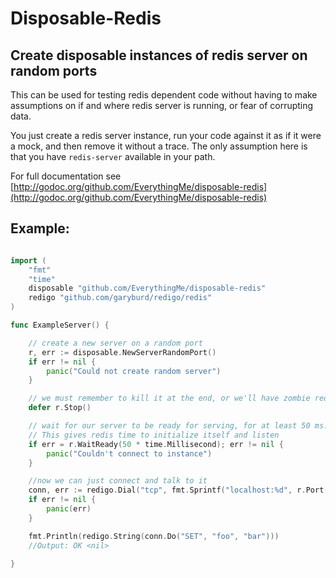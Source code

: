 # Disposable-Redis
## Create disposable instances of redis server on random ports

This can be used for testing redis dependent code without having to make
assumptions on if and where redis server is running, or fear of corrupting data.

You just create a redis server instance, run your code against it as if it were a mock, and then remove it without a trace. 
The only assumption here is that you have `redis-server` available in your path.

For full documentation see [http://godoc.org/github.com/EverythingMe/disposable-redis](http://godoc.org/github.com/EverythingMe/disposable-redis)


## Example:

```go

import (
	"fmt"
	"time"
	disposable "github.com/EverythingMe/disposable-redis"
	redigo "github.com/garyburd/redigo/redis"
)

func ExampleServer() {

	// create a new server on a random port
	r, err := disposable.NewServerRandomPort()
	if err != nil {
		panic("Could not create random server")
	}

	// we must remember to kill it at the end, or we'll have zombie redises
	defer r.Stop()

	// wait for our server to be ready for serving, for at least 50 ms.
	// This gives redis time to initialize itself and listen
	if err = r.WaitReady(50 * time.Millisecond); err != nil {
		panic("Couldn't connect to instance")
	}

	//now we can just connect and talk to it
	conn, err := redigo.Dial("tcp", fmt.Sprintf("localhost:%d", r.Port()))
	if err != nil {
		panic(err)
	}

	fmt.Println(redigo.String(conn.Do("SET", "foo", "bar")))
	//Output: OK <nil>

}
```